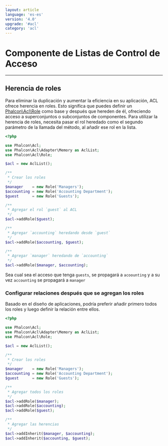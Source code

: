 ```yaml
---
layout: article
language: 'es-es'
version: '4.0'
upgrade: '#acl'
category: 'acl'
---
```

# Componente de Listas de Control de Acceso

* * *

## Herencia de roles

Para eliminar la duplicación y aumentar la eficiencia en su aplicación, ACL ofrece herencia en roles. Esto significa que puedes definir un [Phalcon\Acl\Role](api/Phalcon_Acl_Role) como base y después que hereden de él, ofreciendo acceso a superconjuntos o subconjuntos de componentes. Para utilizar la herencia de roles, necesita pasar el rol heredado como el segundo parámetro de la llamada del método, al añadir ese rol en la lista.

```php
<?php

use Phalcon\Acl;
use Phalcon\Acl\Adapter\Memory as AclList;
use Phalcon\Acl\Role;

$acl = new AclList();

/**
 * Crear los roles
 */
$manager    = new Role('Managers');
$accounting = new Role('Accounting Department');
$guest      = new Role('Guests');

/**
 * Agregar el rol `guest` al ACL 
 */
$acl->addRole($guest);

/**
 * Agregar `accounting` heredando desde `guest` 
 */
$acl->addRole($accounting, $guest);

/**
 * Agregar `manager` heredando de `accounting` 
 */
$acl->addRole($manager, $accounting);
```

Sea cual sea el acceso que tenga `guests`, se propagará a `acoounting` y a su vez `accounting` se propagará a `manager`

### Configurar relaciones después que se agregan los roles

Basado en el diseño de aplicaciones, podría preferir añadir primero todos los roles y luego definir la relación entre ellos.

```php
<?php

use Phalcon\Acl;
use Phalcon\Acl\Adapter\Memory as AclList;
use Phalcon\Acl\Role;

$acl = new AclList();

/**
 * Crear los roles
 */
$manager    = new Role('Managers');
$accounting = new Role('Accounting Department');
$guest      = new Role('Guests');

/**
 * Agregar todos los roles
 */
$acl->addRole($manager);
$acl->addRole($accounting);
$acl->addRole($guest);

/**
 * Agregar las herencias
 */
$acl->addInherit($manager, $accounting);
$acl->addInherit($accounting, $guest);

```